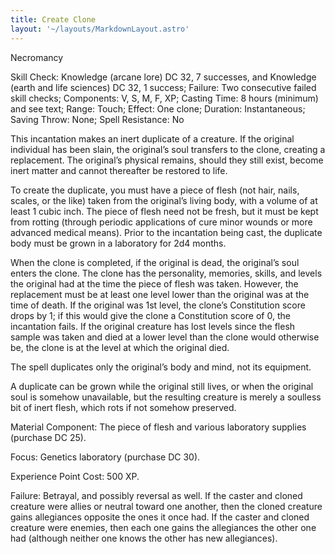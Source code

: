 ```yaml
---
title: Create Clone
layout: '~/layouts/MarkdownLayout.astro'
---
```

Necromancy

Skill Check: Knowledge (arcane lore) DC 32, 7 successes, and Knowledge (earth
and life sciences) DC 32, 1 success; Failure: Two consecutive failed skill
checks; Components: V, S, M, F, XP; Casting Time: 8 hours (minimum) and see
text; Range: Touch; Effect: One clone; Duration: Instantaneous; Saving Throw:
None; Spell Resistance: No

This incantation makes an inert duplicate of a creature. If the original
individual has been slain, the original’s soul transfers to the clone,
creating a replacement. The original’s physical remains, should they still
exist, become inert matter and cannot thereafter be restored to life.

To create the duplicate, you must have a piece of flesh (not hair, nails,
scales, or the like) taken from the original’s living body, with a volume of
at least 1 cubic inch. The piece of flesh need not be fresh, but it must be
kept from rotting (through periodic applications of cure minor wounds or more
advanced medical means). Prior to the incantation being cast, the duplicate
body must be grown in a laboratory for 2d4 months.

When the clone is completed, if the original is dead, the original’s soul
enters the clone. The clone has the personality, memories, skills, and levels
the original had at the time the piece of flesh was taken. However, the
replacement must be at least one level lower than the original was at the time
of death. If the original was 1st level, the clone’s Constitution score drops
by 1; if this would give the clone a Constitution score of 0, the incantation
fails. If the original creature has lost levels since the flesh sample was
taken and died at a lower level than the clone would otherwise be, the clone
is at the level at which the original died.

The spell duplicates only the original’s body and mind, not its equipment.

A duplicate can be grown while the original still lives, or when the original
soul is somehow unavailable, but the resulting creature is merely a soulless
bit of inert flesh, which rots if not somehow preserved.

Material Component: The piece of flesh and various laboratory supplies
(purchase DC 25).

Focus: Genetics laboratory (purchase DC 30).

Experience Point Cost: 500 XP.

Failure: Betrayal, and possibly reversal as well. If the caster and cloned
creature were allies or neutral toward one another, then the cloned creature
gains allegiances opposite the ones it once had. If the caster and cloned
creature were enemies, then each one gains the allegiances the other one had
(although neither one knows the other has new allegiances).

